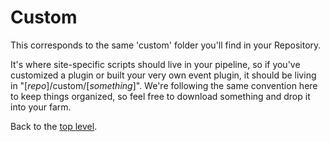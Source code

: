 # Custom #

This corresponds to the same 'custom' folder you'll find in your Repository.

It's where site-specific scripts should live in your pipeline, so if you've
customized a plugin or built your very own event plugin, it should be living
in "[*repo*]/custom/[*something*]". We're following the same convention here to
keep things organized, so feel free to download something and drop it into
your farm.

Back to the [top level](../).